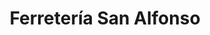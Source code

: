 ---
title: "Ferretería San Alfonso"
url: /padre-hurtado/ferreteria-san-alfonso/
shop: Eisenwaren
---